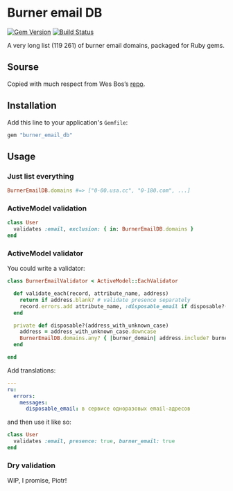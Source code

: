# Burner email DB

[![Gem Version](https://badge.fury.io/rb/burner_email_db.svg)](https://badge.fury.io/rb/burner_email_db)
[![Build Status](https://travis-ci.org/sergeypedan/burner_email_db.svg?branch=master)](https://travis-ci.org/sergeypedan/burner_email_db)

A very long list (119 261) of burner email domains, packaged for Ruby gems.

## Sourse

Copied with much respect from Wes Bos’s [repo](https://github.com/wesbos/burner-email-providers).

## Installation

Add this line to your application's `Gemfile`:

```ruby
gem "burner_email_db"
```

## Usage

### Just list everything

```ruby
BurnerEmailDB.domains #=> ["0-00.usa.cc", "0-180.com", ...]
```

### ActiveModel validation

```ruby
class User
  validates :email, exclusion: { in: BurnerEmailDB.domains }
end
```

### ActiveModel validator

You could write a validator:

```ruby
class BurnerEmailValidator < ActiveModel::EachValidator

  def validate_each(record, attribute_name, address)
    return if address.blank? # validate presence separately
    record.errors.add attribute_name, :disposable_email if disposable?(address)
  end

  private def disposable?(address_with_unknown_case)
    address = address_with_unknown_case.downcase
    BurnerEmailDB.domains.any? { |burner_domain| address.include? burner_domain }
  end

end
```

Add translations:

```yaml
---
ru:
  errors:
    messages:
      disposable_email: в сервисе одноразовых email-адресов
```

and then use it like so:

```ruby
class User
  validates :email, presence: true, burner_email: true
end
```

### Dry validation

WIP, I promise, Piotr!
